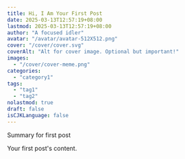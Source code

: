 ```yaml
---
title: Hi, I Am Your First Post
date: 2025-03-13T12:57:19+08:00
lastmod: 2025-03-13T12:57:19+08:00
author: "A focused idler"
avatar: "/avatar/avatar-512X512.png"
cover: "/cover/cover.svg"
coverAlt: "Alt for cover image. Optional but important!"
images:
  - "/cover/cover-meme.png"
categories:
  - "category1"
tags:
  - "tag1"
  - "tag2"
nolastmod: true
draft: false
isCJKLanguage: false
---
```


Summary for first post
<!--more-->

Your first post's content. 